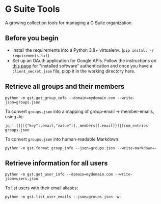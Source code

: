 G Suite Tools
=============

A growing collection tools for managing a G Suite organization.

Before you begin
----------------

* Install the requirements into a Python 3.8+ virtualenv. (`pip install -r requirements.txt`)
* Set up an OAuth application for Google APIs. 
  Follow the instructions on [this page](https://developers.google.com/admin-sdk/directory/v1/guides/authorizing.html)
  for "installed software" authentication and once you have a `client_secret.json` file, plop it in the
  working directory here.

Retrieve all groups and their members
-------------------------------------

```
python -m gst.get_group_info --domain=mydomain.com --write-json=groups.json
```

To convert `groups.json` into a mapping of group-email -> member-emails, using Jq:

```
jq '.[]|[{"key":.email,"value":[._members[].email]}]|from_entries' groups.json
```

To convert `groups.json` into human-readable Markdown:

```
python -m gst.format_group_info --json=groups.json --write-markdown=-
```

Retrieve information for all users
----------------------------------


```
python -m gst.get_user_info --domain=mydomain.com --write-json=users.json
```

To list users with their email aliases:


```
python -m gst.list_user_emails --json=groups.json -w-
```
